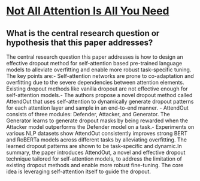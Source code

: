# [Not All Attention Is All You Need](https://arxiv.org/abs/2104.04692)

## What is the central research question or hypothesis that this paper addresses?

The central research question this paper addresses is how to design an effective dropout method for self-attention based pre-trained language models to alleviate overfitting and enable more robust task-specific tuning. The key points are:- Self-attention networks are prone to co-adaptation and overfitting due to the severe dependencies between attention elements. Existing dropout methods like vanilla dropout are not effective enough for self-attention models.- The authors propose a novel dropout method called AttendOut that uses self-attention to dynamically generate dropout patterns for each attention layer and sample in an end-to-end manner. - AttendOut consists of three modules: Defender, Attacker, and Generator. The Generator learns to generate dropout masks by being rewarded when the Attacker model outperforms the Defender model on a task.- Experiments on various NLP datasets show AttendOut consistently improves strong BERT and RoBERTa models across different tasks by alleviating overfitting. The learned dropout patterns are shown to be task-specific and dynamic.In summary, the paper introduces AttendOut, a novel and effective dropout technique tailored for self-attention models, to address the limitation of existing dropout methods and enable more robust fine-tuning. The core idea is leveraging self-attention itself to guide the dropout.
